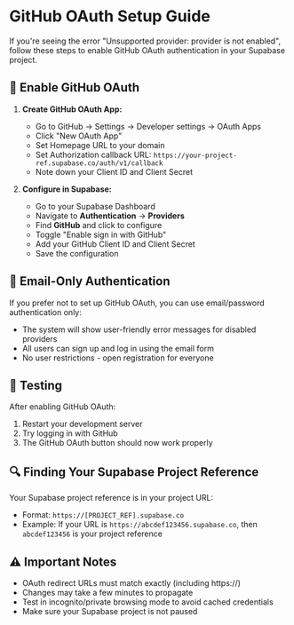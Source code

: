 # GitHub OAuth Setup Guide

If you're seeing the error "Unsupported provider: provider is not enabled", follow these steps to enable GitHub OAuth authentication in your Supabase project.

## 🔧 Enable GitHub OAuth

1. **Create GitHub OAuth App:**
   - Go to GitHub → Settings → Developer settings → OAuth Apps
   - Click "New OAuth App"
   - Set Homepage URL to your domain
   - Set Authorization callback URL: `https://your-project-ref.supabase.co/auth/v1/callback`
   - Note down your Client ID and Client Secret

2. **Configure in Supabase:**
   - Go to your Supabase Dashboard
   - Navigate to **Authentication** → **Providers**
   - Find **GitHub** and click to configure
   - Toggle "Enable sign in with GitHub"
   - Add your GitHub Client ID and Client Secret
   - Save the configuration

## 📧 Email-Only Authentication

If you prefer not to set up GitHub OAuth, you can use email/password authentication only:

- The system will show user-friendly error messages for disabled providers
- All users can sign up and log in using the email form
- No user restrictions - open registration for everyone

## 🚀 Testing

After enabling GitHub OAuth:
1. Restart your development server
2. Try logging in with GitHub
3. The GitHub OAuth button should now work properly

## 🔍 Finding Your Supabase Project Reference

Your Supabase project reference is in your project URL:
- Format: `https://[PROJECT_REF].supabase.co`
- Example: If your URL is `https://abcdef123456.supabase.co`, then `abcdef123456` is your project reference

## ⚠️ Important Notes

- OAuth redirect URLs must match exactly (including https://)
- Changes may take a few minutes to propagate
- Test in incognito/private browsing mode to avoid cached credentials
- Make sure your Supabase project is not paused 